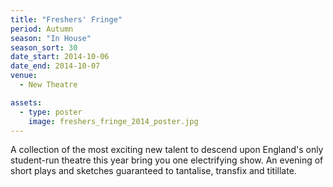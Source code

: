 ```yaml
---
title: "Freshers' Fringe"
period: Autumn
season: "In House"
season_sort: 30
date_start: 2014-10-06
date_end: 2014-10-07
venue:
  - New Theatre

assets:
  - type: poster
    image: freshers_fringe_2014_poster.jpg
---
```


A collection of the most exciting new talent to descend upon England's only student-run theatre this year bring you one electrifying show. An evening of short plays and sketches guaranteed to tantalise, transfix and titillate.
